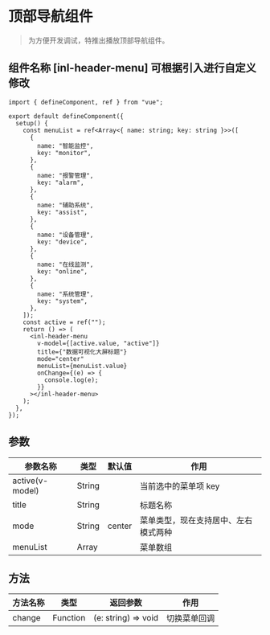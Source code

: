 # 顶部导航组件

> 为方便开发调试，特推出播放顶部导航组件。

## 组件名称 [inl-header-menu] 可根据引入进行自定义修改

```tsx
import { defineComponent, ref } from "vue";

export default defineComponent({
  setup() {
    const menuList = ref<Array<{ name: string; key: string }>>([
      {
        name: "智能监控",
        key: "monitor",
      },
      {
        name: "报警管理",
        key: "alarm",
      },
      {
        name: "辅助系统",
        key: "assist",
      },
      {
        name: "设备管理",
        key: "device",
      },
      {
        name: "在线监测",
        key: "online",
      },
      {
        name: "系统管理",
        key: "system",
      },
    ]);
    const active = ref("");
    return () => (
      <inl-header-menu
        v-model={[active.value, "active"]}
        title={"数据可视化大屏标题"}
        mode="center"
        menuList={menuList.value}
        onChange={(e) => {
          console.log(e);
        }}
      ></inl-header-menu>
    );
  },
});
```

## 参数

| 参数名称        | 类型   | 默认值 | 作用                                 |
| --------------- | ------ | ------ | ------------------------------------ |
| active(v-model) | String |        | 当前选中的菜单项 key                 |
| title           | String |        | 标题名称                             |
| mode            | String | center | 菜单类型，现在支持居中、左右模式两种 |
| menuList        | Array  |        | 菜单数组                             |

## 方法

| 方法名称 | 类型     | 返回参数            | 作用         |
| -------- | -------- | ------------------- | ------------ |
| change   | Function | (e: string) => void | 切换菜单回调 |
